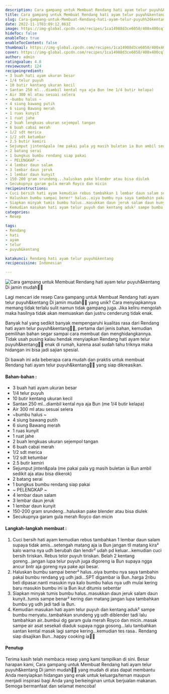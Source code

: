 ```yaml
---
description: Cara gampang untuk Membuat Rendang hati ayam telur puyuh&kentang Di jamin mudah"
title: Cara gampang untuk Membuat Rendang hati ayam telur puyuh&kentang Di jamin mudah
slug: Cara-gampang-untuk-Membuat-Rendang-hati-ayam-telur-puyuh%26kentang-Di-jamin-mudah
date: 2022-11-1T03:09:12.063Z
image: https://img-global.cpcdn.com/recipes/1ca14988d3ce6050/400x400cq70/photo.jpg
hideToc: false
enableToc: true
enableTocContent: false
thumbnail: https://img-global.cpcdn.com/recipes/1ca14988d3ce6050/400x400cq70/photo.jpg
cover: https://img-global.cpcdn.com/recipes/1ca14988d3ce6050/400x400cq70/photo.jpg
author: admin
ratingvalue: 4.8
reviewcount: 124
recipeingredient:
- 3 buah hati ayam ukuran besar
- 1/4 telur puyuh
- 10 butir kentang ukuran kecil
- Santan 250 ml...diambil kental nya aja Bun (me 1/4 butir kelapa)
- Air 300 ml atau sesuai selera
- ~bumbu halus ~
- 4 siung bawang putih
- 6 siung Bawang merah
- 1 ruas kunyit
- 1 ruat jahe
- 2 buah lengkuas ukuran sejempol tangan
- 6 buah cabai merah
- 1/2 sdt merica
- 1/2 sdt ketumbar
- 2.5 butir kemiri
- Sejumput jinten&pala (me pakai pala yg masih buletan ia Bun ambil sedikit aja atau bisa dikerok)
- 2 batang serai
- 1 bungkus bumbu rendang siap pakai
- ~ PELENGKAP ~
- 4 lembar daun salam
- 3 lembar daun jeruk
- 1 lembar daun kunyit
- 150-200 gram srundeng...haluskan pake blender atau bisa diulek
- Secukupnya garam gula merah Royco dan micin
recipeinstructions:
- Cuci bersih hati ayam kemudian rebus tambahkan 1 lembar daun salam supaya tidak amis...setengah matang aja ia Bun jangan tll matang kira² kalo warna nya udh berubah dan lendir² udah pd keluar...kemudian cuci bersih tiriskan. Rebus telor puyuh tiriskan. Belah 2 kentang goreng...jangan lupa telur puyuh juga digoreng ia Bun supaya ngga ancur bntr aja goreng nya pake api besar.
- Haluskan bumbu sampai bener² halus..oiya bumbu nya saya tambahin pakai bumbu rendang yg udh jadi...SPT digambar ia Bun..harga 2ribu beli dipasar.nanti masukin nya kalo bumbu halus nya udh mulai kering baru masukin bumbu ini ia Bun ikut ditumis sebentar
- Siapkan minyak tumis bumbu halus..masukkan daun jeruk salam daun kunyit..tumis sampe benar² kering dan matang jangan lupa tambahkan bumbu yg udh jadi tadi ia Bun.
- Kemudian masukan hati ayam telur puyuh dan kentang aduk² sampe bumbu menyatu..tambahkan srundeng yg udh diblender tadi lalu tambahkan air..bumbui dg garam gula merah Royco dan micin..masak sampe air asat sesekali diaduk supaya ngga gosong...lalu tambahkan santan kental masak lagi sampe kering...kemudian tes rasa.. Rendang siap disajikan Bun...happy cooking ia🥰😍
categories:
- Resep

tags:
- Rendang
- hati
- ayam
- telur
- puyuh&kentang

katakunci: Rendang hati ayam telur puyuh&kentang
recipecuisine: Indonesian

---
```


![Cara gampang untuk Membuat Rendang hati ayam telur puyuh&kentang Di jamin mudah👩‍🍳](https://img-global.cpcdn.com/recipes/1ca14988d3ce6050/400x400cq70/photo.jpg)

Lagi mencari ide resep Cara gampang untuk Membuat Rendang hati ayam telur puyuh&kentang Di jamin mudah👩‍🍳 yang unik? Cara menyiapkannya memang tidak terlalu sulit namun tidak gampang juga. Jika keliru mengolah maka hasilnya tidak akan memuaskan dan justru cenderung tidak enak.

Banyak hal yang sedikit banyak mempengaruhi kualitas rasa dari Rendang hati ayam telur puyuh&kentang👩‍🍳, pertama dari jenis bahan, kemudian pemilihan bahan segar sampai cara membuat dan menghidangkannya. Tidak usah pusing kalau hendak menyiapkan Rendang hati ayam telur puyuh&kentang👩‍🍳 enak di rumah, karena asal sudah tahu triknya maka hidangan ini bisa jadi sajian spesial.

Di bawah ini ada beberapa cara mudah dan praktis untuk membuat Rendang hati ayam telur puyuh&kentang👩‍🍳 yang siap dikreasikan.

<!--inarticleads1-->

#### Bahan-bahan :

- 3 buah hati ayam ukuran besar
- 1/4 telur puyuh
- 10 butir kentang ukuran kecil
- Santan 250 ml...diambil kental nya aja Bun (me 1/4 butir kelapa)
- Air 300 ml atau sesuai selera
- ~bumbu halus ~
- 4 siung bawang putih
- 6 siung Bawang merah
- 1 ruas kunyit
- 1 ruat jahe
- 2 buah lengkuas ukuran sejempol tangan
- 6 buah cabai merah
- 1/2 sdt merica
- 1/2 sdt ketumbar
- 2.5 butir kemiri
- Sejumput jinten&pala (me pakai pala yg masih buletan ia Bun ambil sedikit aja atau bisa dikerok)
- 2 batang serai
- 1 bungkus bumbu rendang siap pakai
- ~ PELENGKAP ~
- 4 lembar daun salam
- 3 lembar daun jeruk
- 1 lembar daun kunyit
- 150-200 gram srundeng...haluskan pake blender atau bisa diulek
- Secukupnya garam gula merah Royco dan micin

<!--inarticleads2-->

#### Langkah-langkah membuat :

1. Cuci bersih hati ayam kemudian rebus tambahkan 1 lembar daun salam supaya tidak amis...setengah matang aja ia Bun jangan tll matang kira² kalo warna nya udh berubah dan lendir² udah pd keluar...kemudian cuci bersih tiriskan. Rebus telor puyuh tiriskan. Belah 2 kentang goreng...jangan lupa telur puyuh juga digoreng ia Bun supaya ngga ancur bntr aja goreng nya pake api besar.
1. Haluskan bumbu sampai bener² halus..oiya bumbu nya saya tambahin pakai bumbu rendang yg udh jadi...SPT digambar ia Bun..harga 2ribu beli dipasar.nanti masukin nya kalo bumbu halus nya udh mulai kering baru masukin bumbu ini ia Bun ikut ditumis sebentar
1. Siapkan minyak tumis bumbu halus..masukkan daun jeruk salam daun kunyit..tumis sampe benar² kering dan matang jangan lupa tambahkan bumbu yg udh jadi tadi ia Bun.
1. Kemudian masukan hati ayam telur puyuh dan kentang aduk² sampe bumbu menyatu..tambahkan srundeng yg udh diblender tadi lalu tambahkan air..bumbui dg garam gula merah Royco dan micin..masak sampe air asat sesekali diaduk supaya ngga gosong...lalu tambahkan santan kental masak lagi sampe kering...kemudian tes rasa.. Rendang siap disajikan Bun...happy cooking ia🥰😍

#### Penutup

Terima kasih telah membaca resep yang kami tampilkan di sini. Besar harapan kami, Cara gampang untuk Membuat Rendang hati ayam telur puyuh&kentang Di jamin mudah👩‍🍳 yang mudah di atas dapat membantu Anda menyiapkan hidangan yang enak untuk keluarga/teman maupun menjadi inspirasi bagi Anda yang berkeinginan untuk berjualan makanan. Semoga bermanfaat dan selamat mencoba!